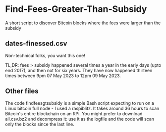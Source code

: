 # Find-Fees-Greater-Than-Subsidy
A short script to discover Bitcoin blocks where the fees were larger than the subsidy 

## dates-finessed.csv
Non-technical folks, you want this one!

TL;DR: fees > subsidy happened several times a year in the early days (upto end 2017), and then not for six years. They have now happened thirteen times between 9pm 07 May 2023 to 12pm 09 May 2023.

## Other files
The code findfeesgtsubsidy is a simple Bash script expecting to run on a Linux bitcoin full node - I used a raspiblitz. It takes around 36 hours to scan Bitcoin's entire blockchain on an RPi. You might prefer to download all.csv.bz2 and decompress it: use it as the logfile and the code will scan only the blocks since the last line.
